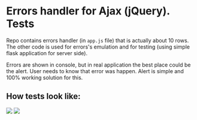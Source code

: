 # Errors handler for Ajax (jQuery). Tests 

Repo contains errors handler (in `app.js` file) that is actually about 10 rows.<br/>
The other code is used for errors's emulation and for testing (using simple flask application for server side).

Errors are shown in console, but in real application the best place could be the alert.
User needs to know that error was happen. Alert is simple and 100% working solution for this.

## How tests look like:
<img src="http://puu.sh/cAvzd.png"/>

<img src="http://puu.sh/cAv78.png"/>

